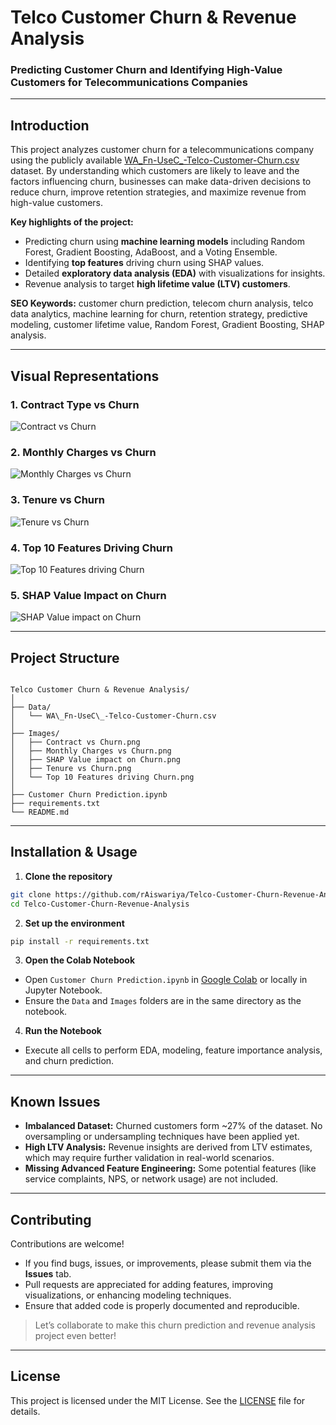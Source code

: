 # Telco Customer Churn & Revenue Analysis
### Predicting Customer Churn and Identifying High-Value Customers for Telecommunications Companies

---

## **Introduction**
This project analyzes customer churn for a telecommunications company using the publicly available [WA_Fn-UseC_-Telco-Customer-Churn.csv](Data/WA_Fn-UseC_-Telco-Customer-Churn.csv) dataset. By understanding which customers are likely to leave and the factors influencing churn, businesses can make data-driven decisions to reduce churn, improve retention strategies, and maximize revenue from high-value customers.  

**Key highlights of the project:**  
- Predicting churn using **machine learning models** including Random Forest, Gradient Boosting, AdaBoost, and a Voting Ensemble.  
- Identifying **top features** driving churn using SHAP values.  
- Detailed **exploratory data analysis (EDA)** with visualizations for insights.  
- Revenue analysis to target **high lifetime value (LTV) customers**.  

**SEO Keywords:** customer churn prediction, telecom churn analysis, telco data analytics, machine learning for churn, retention strategy, predictive modeling, customer lifetime value, Random Forest, Gradient Boosting, SHAP analysis.

---

## **Visual Representations**

### **1. Contract Type vs Churn**
![Contract vs Churn](Images/Contract%20vs%20Churn.png)

### **2. Monthly Charges vs Churn**
![Monthly Charges vs Churn](Images/Monthly%20Charges%20vs%20Churn.png)

### **3. Tenure vs Churn**
![Tenure vs Churn](Images/Tenure%20vs%20Churn.png)

### **4. Top 10 Features Driving Churn**
![Top 10 Features driving Churn](Images/Top%2010%20Features%20driving%20Churn.png)

### **5. SHAP Value Impact on Churn**
![SHAP Value impact on Churn](Images/SHAP%20Value%20impact%20on%20Churn.png)

---

## **Project Structure**
```

Telco Customer Churn & Revenue Analysis/
│
├── Data/
│   └── WA\_Fn-UseC\_-Telco-Customer-Churn.csv
│
├── Images/
│   ├── Contract vs Churn.png
│   ├── Monthly Charges vs Churn.png
│   ├── SHAP Value impact on Churn.png
│   ├── Tenure vs Churn.png
│   └── Top 10 Features driving Churn.png
│
├── Customer Churn Prediction.ipynb
├── requirements.txt
└── README.md

````

---

## **Installation & Usage**

1. **Clone the repository**  
```bash
git clone https://github.com/rAiswariya/Telco-Customer-Churn-Revenue-Analysis.git
cd Telco-Customer-Churn-Revenue-Analysis
````

2. **Set up the environment**

```bash
pip install -r requirements.txt
```

3. **Open the Colab Notebook**

* Open `Customer Churn Prediction.ipynb` in [Google Colab](https://colab.research.google.com/) or locally in Jupyter Notebook.
* Ensure the `Data` and `Images` folders are in the same directory as the notebook.

4. **Run the Notebook**

* Execute all cells to perform EDA, modeling, feature importance analysis, and churn prediction.

---

## **Known Issues**

* **Imbalanced Dataset:** Churned customers form \~27% of the dataset. No oversampling or undersampling techniques have been applied yet.
* **High LTV Analysis:** Revenue insights are derived from LTV estimates, which may require further validation in real-world scenarios.
* **Missing Advanced Feature Engineering:** Some potential features (like service complaints, NPS, or network usage) are not included.

---

## **Contributing**

Contributions are welcome!

* If you find bugs, issues, or improvements, please submit them via the **Issues** tab.
* Pull requests are appreciated for adding features, improving visualizations, or enhancing modeling techniques.
* Ensure that added code is properly documented and reproducible.

> Let’s collaborate to make this churn prediction and revenue analysis project even better!

---

## **License**

This project is licensed under the MIT License. See the [LICENSE](LICENSE) file for details.


